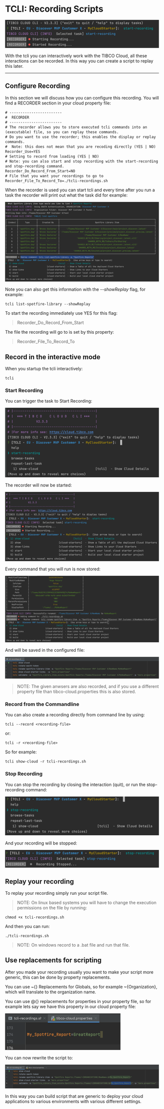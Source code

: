 # TCLI: Recording Scripts

![TCLI_Show_Links](imgs/008_Recording.png)

With the tcli you can interactively work with the TIBCO Cloud, all these interactions can be recorded. In this way you can create a script to replay this later.

---
## Configure Recording
In this section we will discuss how you can configure this recording. You will find a RECORDER section in your cloud property file:

```properties
# ------------------------
#  RECORDER
# ------------------------
# The recorder allows you to store executed tcli commands into an (executable) file, so you can replay these commands.
# Do you want to use the recorder; this enables the display or replay commands.
#  Note: this does not mean that you are recoding directly (YES | NO)
Recorder_Use=YES
# Setting to record from loading (YES | NO)
# Note: you can also start and stop recording with the start-recording and stop-recording command.
Recorder_Do_Record_From_Start=NO
# File that you want your recordings to go to
Recorder_File_To_Record_To=./tcli-recordings.sh
```

When the recorder is used you can start tcli and every time after you run a task the recorder will print out what the task did for example:

![TCLI_Show_Links](imgs/008_Replay.png#zoom)

Note you can also get this information with the *--showReplay* flag, for example:

```console
tcli list-spotfire-library --showReplay
```

To start the recording immediately use YES for this flag: 

> Recorder_Do_Record_From_Start
 
The file the recording will go to is set by this property: 

> Recorder_File_To_Record_To

## Record in the interactive mode

When you startup the tcli interactively:

```console
tcli 
```

### Start Recording

You can trigger the task to Start Recording:

![TCLI_Show_Links](imgs/008_Start_Recording.png#zoom)

The recorder will now be started: 

![TCLI_Show_Links](imgs/008_Started_Recording.png#zoom)

Every command that you will run is now stored: 

![TCLI_Show_Links](imgs/008_CreateRecording.png#zoom)

And will be saved in the configured file:

![TCLI_Show_Links](imgs/008_StoredRecording.png#zoom)

> NOTE: The given anwsers are also recorded, and if you use a different property file than tibco-cloud.properties this is also stored.

### Record from the Commandline

You can also create a recording directly from command line by using:

```console
tcli --record <recording-file>
```

or:

```console
tcli -r <recording-file>
```

So for example:

```console
tcli show-cloud -r tcli-recordings.sh 
```

### Stop Recording

You can stop the recording by closing the interaction (quit), or run the stop-recording command:

![TCLI_Show_Links](imgs/008_StopRecording.png#zoom)

And your recording will be stopped:

![TCLI_Show_Links](imgs/008_StoppedRecording.png#zoom)

## Replay your recording

To replay your recording simply run your script file.

> NOTE: On linux based systems you will have to change the execution permissions on the file by running:

```console
chmod +x tcli-recordings.sh
```

And then you can run:

```console
./tcli-recordings.sh
```

> NOTE: On windows record to a .bat file and run that file.

## Use replacements for scripting

After you made your recording usually you want to make your script more generic, this can be done by property replacements.

You can use ~{} Replacements for Globals, so for example ~{Organization}, which will translate to the organization name.

You can use @{} replacements for properties in your property file, so for example lets say we have this property in our cloud property file:

![TCLI_Show_Links](imgs/008_Property.png#zoom)

You can now rewrite the script to:

![TCLI_Show_Links](imgs/008_RewroteScript.png#zoom)

In this way you can build script that are generic to deploy your cloud applications to various environments with various different settings.
